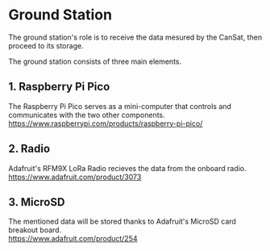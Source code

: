 # Ground Station

The ground station's role is to receive the data mesured by the CanSat, then proceed to its storage. 

The ground station consists of three main elements. 

## 1. Raspberry Pi Pico

The Raspberry Pi Pico serves as a mini-computer that controls and communicates with the two other components.  
https://www.raspberrypi.com/products/raspberry-pi-pico/

## 2. Radio

Adafruit's RFM9X LoRa Radio recieves the data from the onboard radio.  
https://www.adafruit.com/product/3073

## 3. MicroSD

The mentioned data will be stored thanks to Adafruit's MicroSD card breakout board.  
https://www.adafruit.com/product/254
